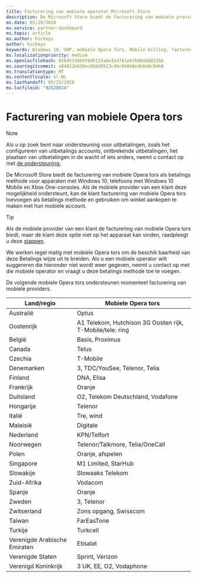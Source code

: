 ```yaml
---
title: Facturering van mobiele operator-Microsoft Store
description: De Microsoft Store biedt de facturering van mobiele providers als betalings methode voor mobiele Opera tors die deze mogelijkheid ondersteunen.
ms.date: 05/29/2020
ms.service: partner-dashboard
ms.topic: article
ms.author: hickeys
author: hickeys
keywords: Windows 10, UWP, mobiele Opera Tors, Mobile billing, facturering van mobiele Opera tors
ms.localizationpriority: medium
ms.openlocfilehash: 010451506df0d6115a8e1b4781e6fb40ab8853bb
ms.sourcegitcommit: a84812b650ec8b6d0513c46c04840e4bbb0c8460
ms.translationtype: MT
ms.contentlocale: nl-NL
ms.lasthandoff: 09/25/2020
ms.locfileid: "92528618"
---
```

# <a name="mobile-operator-billing"></a>Facturering van mobiele Opera tors

> [!NOTE]
> Als u op zoek bent naar ondersteuning voor uitbetalingen, zoals het configureren van uitbetalings accounts, ontbrekende uitbetalingen, het plaatsen van uitbetalingen in de wacht of iets anders, neemt u contact op met [de ondersteuning.](https://developer.microsoft.com/windows/support)

De Microsoft Store biedt de facturering van mobiele Opera tors als betalings methode voor apparaten met Windows 10, telefoons met Windows 10 Mobile en Xbox One-consoles. Als de mobiele provider van een klant deze mogelijkheid ondersteunt, kan de klant facturering van mobiele Opera tors toevoegen als betalings methode en gebruiken om winkel aankopen te maken met hun mobiele account.

> [!TIP]
>  Als de mobiele provider van een klant de facturering van mobiele Opera tors biedt, maar de klant deze optie niet op het apparaat kan vinden, raadpleegt u deze [stappen](https://support.microsoft.com/instantanswers/b25d6dd6-fb8b-3710-1e13-4d30eb01b51f).

We werken regel matig met mobiele Opera tors om de beschik baarheid van deze Betalings wijze uit te breiden. Als u een mobiele operator wilt suggereren die hieronder niet wordt weer gegeven, neemt u contact op met die mobiele operator en vraagt u deze betalings methode toe te voegen.

De volgende mobiele Opera tors ondersteunen momenteel facturering van mobiele providers.

| Land/regio       | Mobiele Opera tors                                        |
|----------------------|---------------------------------------------------------|
| Australië            | Optus                                                   |
| Oostenrijk              | A1 Telekom, Hutchison 3G Oosten rijk, T-Mobile/tele. ring  |
| België              | Basis, Proximus                                          |
| Canada               | Telus                                                   |
| Czechia              | T-Mobile                                                |
| Denemarken              | 3, TDC/YouSee, Telenor, Telia                         |
| Finland              | DNA, Elisa                                              |
| Frankrijk               | Oranje                                                  |
| Duitsland              | O2, Telekom Deutschland, Vodafone                       |
| Hongarije              | Telenor                                                 |
| Italië                | Tre, wind                                               |
| Maleisië             | Digitale                                                    |
| Nederland          | KPN/Telfort                                           |
| Noorwegen               | Telenor/Talkmore, Telia/OneCall                     |
| Polen               | Oranje, afspelen                                            |
| Singapore            | M1 Limited, StarHub                                     |
| Slowakije             | Slowaaks Telekom                                          |
| Zuid-Afrika         | Vodacom                                                 |
| Spanje                | Oranje                                                  |
| Zweden               | 3, Telenor                                              |
| Zwitserland          | Zons opgang, Swisscom                                       |
| Taiwan               | FarEasTone                                              |
| Turkije               | Turkcell                                                |
| Verenigde Arabische Emiraten | Etisalat                                                |
| Verenigde Staten        | Sprint, Verizon                                         |
| Verenigd Koninkrijk       | 3 UK, EE, O2, Vodaphone                                 |
